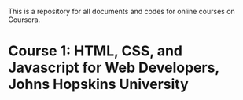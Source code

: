 This is a repository for all documents and codes for online courses on Coursera. 

# Course 1: HTML, CSS, and Javascript for Web Developers, Johns Hopskins University 

